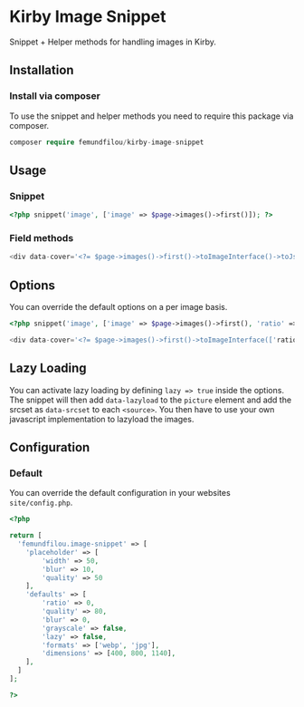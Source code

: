 # Kirby Image Snippet

Snippet + Helper methods for handling images in Kirby.


## Installation

### Install via composer

To use the snippet and helper methods you need to require this package via composer.

```php
composer require femundfilou/kirby-image-snippet
```

## Usage

### Snippet

```php
<?php snippet('image', ['image' => $page->images()->first()]); ?>
```

### Field methods

```php
<div data-cover='<?= $page->images()->first()->toImageInterface()->toJson(); ?>' data-images='<?= $page->images()->toImageInterfaces()->toJson(); ?>'></div>
```

## Options

You can override the default options on a per image basis.

```php
<?php snippet('image', ['image' => $page->images()->first(), 'ratio' => 1, 'dimensions' => [200]]); ?>
```

```php
<div data-cover='<?= $page->images()->first()->toImageInterface(['ratio' => 1, 'dimensions' => [200]])->toJson(); ?>'></div>
```

## Lazy Loading

You can activate lazy loading by defining `lazy => true` inside the options. The snippet will then add `data-lazyload` to the `picture` element and add the srcset as `data-srcset` to each `<source>`. You then have to use your own javascript implementation to lazyload the images.

## Configuration

### Default

You can override the default configuration in your websites `site/config.php`.

```php
<?php

return [
  'femundfilou.image-snippet' => [
    'placeholder' => [
        'width' => 50,
        'blur' => 10,
        'quality' => 50
    ],
    'defaults' => [
        'ratio' => 0,
        'quality' => 80,
        'blur' => 0,
        'grayscale' => false,
        'lazy' => false,
        'formats' => ['webp', 'jpg'],
        'dimensions' => [400, 800, 1140],
    ],
  ]
];

?>
```
